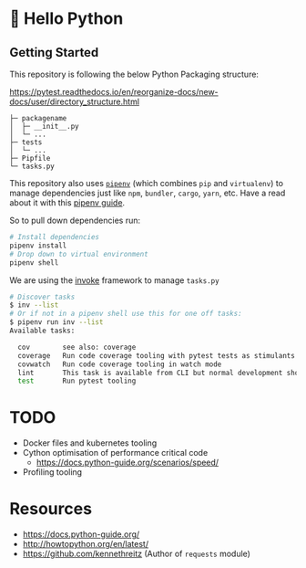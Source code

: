 # 🐍 Hello Python

## Getting Started

This repository is following the below Python Packaging structure:

https://pytest.readthedocs.io/en/reorganize-docs/new-docs/user/directory_structure.html

```
├─ packagename
│  ├─ __init__.py
│  └─ ...
├─ tests
│  └─ ...
├─ Pipfile
└─ tasks.py
```

This repository also uses [`pipenv`](https://github.com/pypa/pipenv) (which combines `pip` and `virtualenv`) to manage dependencies just like `npm`, `bundler`, `cargo`, `yarn`, etc. 
Have a read about it with this [pipenv guide](https://realpython.com/pipenv-guide/).

So to pull down dependencies run:

```bash
# Install dependencies
pipenv install
# Drop down to virtual environment
pipenv shell
```

We are using the [invoke](https://www.pyinvoke.org/) framework to manage `tasks.py`

```bash
# Discover tasks
$ inv --list
# Or if not in a pipenv shell use this for one off tasks:
$ pipenv run inv --list
Available tasks:

  cov        see also: coverage
  coverage   Run code coverage tooling with pytest tests as stimulants
  covwatch   Run code coverage tooling in watch mode
  lint       This task is available from CLI but normal development should leverage lint in VS Code.
  test       Run pytest tooling

```

# TODO

 - Docker files and kubernetes tooling
 - Cython optimisation of performance critical code
    - https://docs.python-guide.org/scenarios/speed/
 - Profiling tooling

# Resources

 - https://docs.python-guide.org/
 - http://howtopython.org/en/latest/
 - https://github.com/kennethreitz (Author of `requests` module)